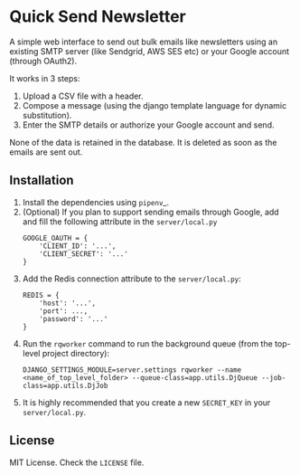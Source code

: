 # Quick Send Newsletter

A simple web interface to send out bulk emails like newsletters using an existing
SMTP server (like Sendgrid, AWS SES etc) or your Google account (through OAuth2).

It works in 3 steps:

1. Upload a CSV file with a header.
2. Compose a message (using the django template language for dynamic substitution).
3. Enter the SMTP details or authorize your Google account and send.

None of the data is retained in the database. It is deleted as soon as the emails
are sent out.

## Installation

1. Install the dependencies using `pipenv`_.
2. (Optional) If you plan to support sending emails through Google,
add and fill the following attribute in the `server/local.py`
   ```
   GOOGLE_OAUTH = {
       'CLIENT_ID': '...',
       'CLIENT_SECRET': '...'
   }
   ```
3. Add the Redis connection attribute to the `server/local.py`:
   ```
   REDIS = {
       'host': '...',
       'port': ...,
       'password': '...'
   }
   ```
4. Run the `rqworker` command to run the background queue (from the top-level project directory):
   ```
   DJANGO_SETTINGS_MODULE=server.settings rqworker --name <name_of_top_level_folder> --queue-class=app.utils.DjQueue --job-class=app.utils.DjJob
   ```
5. It is highly recommended that you create a new `SECRET_KEY` in your `server/local.py`.

## License

MIT License. Check the `LICENSE` file.
